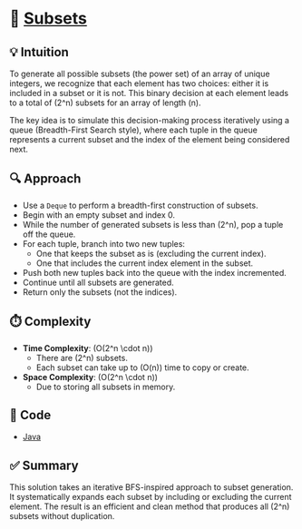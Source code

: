 # 🧠 [Subsets](https://leetcode.com/problems/subsets/description/)

## 💡 Intuition

To generate all possible subsets (the power set) of an array of unique integers, we recognize that each element has two
choices: either it is included in a subset or it is not. This binary decision at each element leads to a total of
\(2^n\) subsets for an array of length \(n\).

The key idea is to simulate this decision-making process iteratively using a queue (Breadth-First Search style), where
each tuple in the queue represents a current subset and the index of the element being considered next.

## 🔍 Approach

- Use a `Deque` to perform a breadth-first construction of subsets.
- Begin with an empty subset and index 0.
- While the number of generated subsets is less than \(2^n\), pop a tuple off the queue.
- For each tuple, branch into two new tuples:
    - One that keeps the subset as is (excluding the current index).
    - One that includes the current index element in the subset.
- Push both new tuples back into the queue with the index incremented.
- Continue until all subsets are generated.
- Return only the subsets (not the indices).

## ⏱️ Complexity

- **Time Complexity**: \(O(2^n \cdot n)\)
    - There are \(2^n\) subsets.
    - Each subset can take up to \(O(n)\) time to copy or create.
- **Space Complexity**: \(O(2^n \cdot n)\)
    - Due to storing all subsets in memory.

## 🧪 Code

- [Java](../src/main/java/io/dksifoua/leetcode/subsets/Solution.java)

## ✅ Summary

This solution takes an iterative BFS-inspired approach to subset generation. It systematically expands each subset by
including or excluding the current element. The result is an efficient and clean method that produces all \(2^n\)
subsets without duplication.